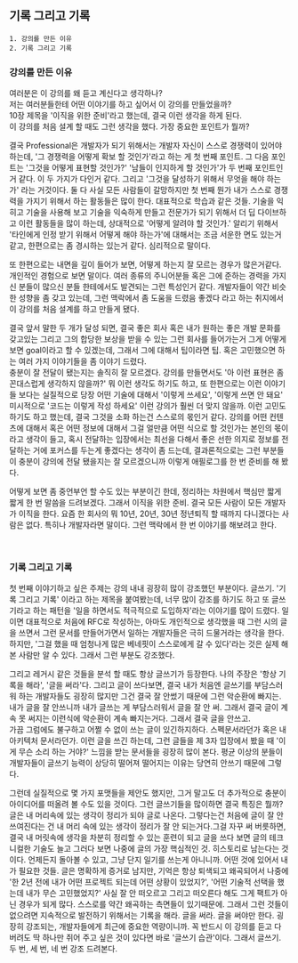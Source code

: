 ## 기록 그리고 기록

```
1. 강의를 만든 이유
2. 기록 그리고 기록
```

### 강의를 만든 이유

여러분은 이 강의를 왜 듣고 계신다고 생각하나?<br />
저는 여러분들한테 어떤 이야기를 하고 싶어서 이 강의를 만들었을까?<br />
10장 제목을 '이직을 위한 준비'라고 했는데, 결국 이런 생각을 하게 된다.<br />
이 강의를 처음 설계 할 때도 그런 생각을 했다. 가장 중요한 포인트가 뭘까?<br />

결국 Professional은 개발자가 되기 위해서는 개발자 자신이 스스로 경쟁력이 있어야 하는데, '그 경쟁력을 어떻게 확보 할 것인가'라고 하는 게 첫 번째 포인트. 그 다음 포인트는 '그것을 어떻게 표현할 것인가?' '남들이 인지하게 할 것인가'가 두 번째 포인트인거 같다. 이 두 가지가 다인거 같다. 그리고 '그것을 달성하기 위해서 무엇을 해야 하는가' 라는 거것이다. 둘 다 사실 모든 사람들이 갈망하지만 첫 번째 뭔가 내가 스스로 경쟁력을 가지기 위해서 하는 활동들은 많이 한다. 대표적으로 학습과 같은 것들. 기술을 익히고 기술을 사용해 보고 기술을 익숙하게 만들고 전문가가 되기 위해서 더 딥 다이브하고 이런 활동들을 많이 하는데, 상대적으로 '어떻게 알려야 할 것인가.' 알리기 위해서 '타인에게 인정 받기 위해서 어떻게 해야 하는가'에 대해서는 조금 서운한 면도 있는거 같고, 한편으로는 좀 경시하는 있는거 같다. 심리적으로 말이다. <br />

또 한편으로는 내면을 깊이 들어가 보면, 어떻게 하는지 잘 모르는 경우가 많은거같다. 개인적인 경험으로 보면 말이다. 여러 종류의 주니어분들 혹은 그에 준하는 경력을 가지신 분들이 많으신 분들 한테에서도 발견되는 그런 특성인거 같다. 개발자들이 약간 비슷한 성향을 좀 갖고 있는데, 그런 맥락에서 좀 도움을 드렸음 좋겠다 라고 하는 취지에서 이 강의를 처음 설계를 하고 만들게 됐다. <br />

결국 앞서 말한 두 개가 달성 되면, 결국 좋은 회사 혹은 내가 원하는 좋은 개발 문화를 갖고있는 그리고 그의 합당한 보상을 받을 수 있는 그런 회사를 들어가는거 그게 어떻게 보면 goal이라고 할 수 있겠는데, 그래서 그에 대해서 팁이라면 팁. 혹은 고민했으면 하는 여러 가지 이야기들을 좀 이야기 드렸다.<br />
충분이 잘 전달이 됐는지는 솔직히 잘 모르겠다. 강의를 만들면서도 '아 이런 표현은 좀 꼰대스럽게 생각하지 않을까?' 뭐 이런 생각도 하기도 하고, 또 한편으로는 이런 이야기들 보다는 실질적으로 당장 어떤 기술에 대해서 '이렇게 쓰세요', '이렇게 쓰면 안 돼요' 미시적으로 '코드는 이렇게 작성 하세요' 이런 강의가 훨씬 더 맞지 않을까. 이런 고민도 하기도 하고 했는데, 결국 그것을 소화 하는건 스스로의 몫인거 같다. 강의를 어떤 컨텐츠에 대해서 혹은 어떤 정보에 대해서 그걸 얼만큼 어떤 식으로 할 것인가는 본인의 몫이라고 생각이 들고, 혹시 전달하는 입장에서는 최선을 다해서 좋은 선한 의지로 정보를 전달하는 거에 포커스를 두는게 좋겠다는 생각이 좀 드는데, 결과론적으로는 그런 부분들이 충분이 강의에 전달 됐을지는 잘 모르겠으니까 이렇게 애필로그를 한 번 준비를 해 봤다.<br />

어떻게 보면 좀 중언부언 할 수도 있는 부분이긴 한데, 정리하는 차원에서 핵심만 짧게 짧게 한 번 말씀을 드려보겠다. 그래서 이직을 위한 준비. 결국 모든 사람이 모든 개발자가 이직을 한다. 요즘 한 회사의 뭐 10년, 20년, 30년 정년퇴직 할 때까지 다니겠다는 사람은 없다. 특히나 개발자라면 말이다. 그런 맥락에서 한 번 이야기를 해보려고 한다.

<br />

### 기록 그리고 기록

첫 번째 이야기하고 싶은 주제는 강의 내내 굉장히 많이 강조했던 부분이다. 글쓰기. '기록 그리고 기록' 이라고 하는 제목을 붙여봤는데, 너무 많이 강조를 하기도 하고 또 글쓰기라고 하는 패턴을 '일을 하면서도 적극적으로 도입하자'라는 이야기를 많이 드렸다. 일이면 대표적으로 처음에 RFC로 작성하는, 아마도 개인적으로 생각했을 때 그런 시의 글을 쓰면서 그런 문서를 만들어가면서 일하는 개발자들은 극히 드물거라는 생각을 한다. 하지만, '그걸 했을 때 엄청나게 많은 베네핏이 스스로에게 갈 수 있다'라는 것은 실제 해 본 사람만 알 수 있다. 그래서 그런 부분도 강조했다.<br />

그리고 레거시 같은 것들을 분석 할 때도 항상 글쓰기가 등장한다. 나의 주장은 '항상 기록을 해라', '글을 써라'다. 그리고 글이 쓰다보면, 결국 내가 처음엔 글쓰기를 부담스러워 하는 개발자들도 굉장히 많지만 그건 결국 잘 안썼기 때문에 그런 악순환에 빠지는. 내가 글을 잘 안쓰니까 내가 글쓰는 게 부담스러워서 글을 잘 안 써. 그래서 결국 글이 계속 못 써지는 이런식에 악순환이 계속 빠지는거다. 그래서 결국 글을 안쓰고.<br />
가끔 그럼에도 불구하고 어쩔 수 없이 쓰는 글이 있긴하지하다. 스펙문서라던가 혹은 내 아키텍처 문서라던가. 이런 글을 쓰긴 하는데, 그런 글들을 제 3자 입장에서 봤을 때 '이게 무슨 소리 하는 거야?' 느낌을 받는 문서들을 굉장히 많이 본다. 평균 이상의 분들이 개발자들이 글쓰기 능력이 상당히 떨어져 떨어지는 이유는 당연히 안쓰기 때문에 그렇다.<br />

그런데 실질적으로 몇 가지 포맷들을 제안도 했지만, 그거 말고도 더 추가적으로 충분이 아이디어를 떠올려 볼 수도 있을 것이다. 그런 글쓰기들을 많이하면 결국 특징은 뭘까? 글은 내 머리속에 있는 생각이 정리가 되야 글로 나온다. 그렇다는건 처음에 글이 잘 안 쓰여진다는 건 내 머리 속에 있는 생각이 정리가 잘 안 되는거다.그걸 자꾸 써 버릇하면, 결국 내 머릿속에 생각을 차분히 정리할 수 있는 훈련이 되고 글을 쓰다 보면 글의 테크니컬한 기술도 늘고 그러다 보면 나중에 글의 가장 핵심적인 것. 히스토리로 남는다는 것이다. 언제든지 돌아볼 수 있고, 그냥 단지 일기를 쓰는게 아니니까. 어떤 것에 있어서 내가 필요한 것들. 글은 명확하게 증거로 남지만, 기억은 항상 퇴색되고 왜곡되어서 나중에 '한 2년 전에 내가 어떤 프로젝트 되는데 어떤 상황이 있었지?', '어떤 기술적 선택을 했는데 내가 무슨 고민했었지?' 사실 잘 안 떠오르고 그리고 떠오른다 해도 그게 팩트가 아닌 경우가 되게 많다. 스스로를 약간 왜곡하는 측면들이 있기때문에. 그래서 그런 것들이 없으려면 지속적으로 발전하기 위해서는 기록을 해라. 글을 써라. 글을 써야만 한다. 굉장히 강조되는, 개발자들에게 최근에 중요한 역량이니까. 꼭 반드시 이 강의를 듣고 다 버려도 딱 하나만 쥐어 주고 싶은 것이 있다면 바로 '글쓰기 습관'이다. 그래서 글쓰기. 두 번, 세 번, 네 번 강조 드려본다.
